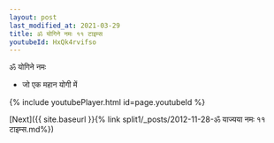 ```yaml
---
layout: post
last_modified_at: 2021-03-29
title: ॐ योगिने नमः ११ टाइम्स
youtubeId: HxQk4rvifso
---
```

 
 
 ॐ योगिने नमः  
 
 -  जो एक महान योगी में 
 
  
 
  
 
 
 
 
 
 


{% include youtubePlayer.html id=page.youtubeId %}
 
[Next]({{ site.baseurl }}{% link  split1/_posts/2012-11-28-ॐ याज्यया नमः ११ टाइम्स.md%})
 

